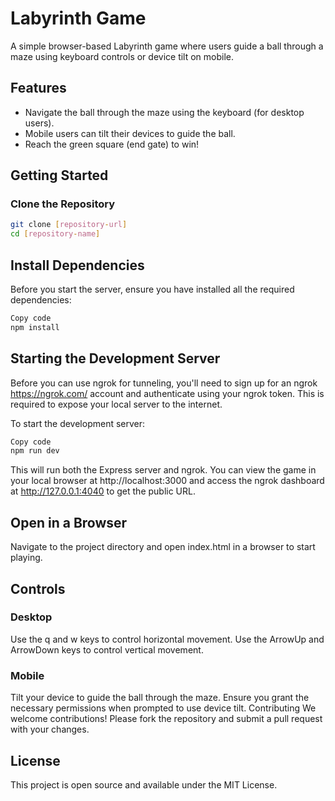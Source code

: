 # Labyrinth Game

A simple browser-based Labyrinth game where users guide a ball through a maze using keyboard controls or device tilt on mobile.

## Features

- Navigate the ball through the maze using the keyboard (for desktop users).
- Mobile users can tilt their devices to guide the ball.
- Reach the green square (end gate) to win!

## Getting Started

### Clone the Repository

```bash
git clone [repository-url]
cd [repository-name]
```

## Install Dependencies

Before you start the server, ensure you have installed all the required dependencies:

```bash
Copy code
npm install
```

## Starting the Development Server

Before you can use ngrok for tunneling, you'll need to sign up for an ngrok https://ngrok.com/ account and authenticate using your ngrok token. This is required to expose your local server to the internet.

To start the development server:

```bash
Copy code
npm run dev
```

This will run both the Express server and ngrok. You can view the game in your local browser at http://localhost:3000 and access the ngrok dashboard at http://127.0.0.1:4040 to get the public URL.

## Open in a Browser

Navigate to the project directory and open index.html in a browser to start playing.

## Controls

### Desktop

Use the q and w keys to control horizontal movement.
Use the ArrowUp and ArrowDown keys to control vertical movement.

### Mobile

Tilt your device to guide the ball through the maze.
Ensure you grant the necessary permissions when prompted to use device tilt.
Contributing
We welcome contributions! Please fork the repository and submit a pull request with your changes.

## License

This project is open source and available under the MIT License.
